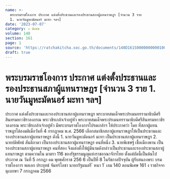 ```yaml
---
name: >-
  พระบรมราชโองการ ประกาศ แต่งตั้งประธานและรองประธานสภาผู้แทนราษฎร [จำนวน 3 ราย
  1. นายวันมูหะมัดนอร์ มะทา ฯลฯ]
date: '2023-07-07'
category: ง พิเศษ
volume: 140
section: 161
page: 1
source: 'https://ratchakitcha.soc.go.th/documents/140D161S0000000000100.pdf'
draft: true
---
```


# พระบรมราชโองการ ประกาศ แต่งตั้งประธานและรองประธานสภาผู้แทนราษฎร [จำนวน 3 ราย 1. นายวันมูหะมัดนอร์ มะทา ฯลฯ]

ประกาศ แต่งตั้งประธานและรองประธานสภาผู้แทนราษฎร พระบาทสมเด็จพระปรเมนทรรามาธิบดีศรีสินทรมหาวชิราลงกรณ พระวชิรเกล้าเจ้าอยู่หัว พระบาทสมเด็จพระปรเมนทรรามาธิบดีศรีสินทรมหาวชิราลงกรณ พระวชิรเกล้าเจ้าอยู่หัว มีพระบรมราชโองการโปรดเกล้าฯ ให้ประกาศว่า โดย ที่สภาผู้แทนราษฎรได้ลงมติเมื่อวันที่ 4 กรกฎาคม พ.ศ. 2566 เลือกสมาชิกสภาผู้แทนราษฎรให้เป็นประธานและรองประธานสภาผู้แทนราษฎร ดังนี้ 1. นายวันมูหะมัดนอร์ มะทา เป็นประธานสภาผู้แทนราษฎร 2. นายปดิพัทธ์ สันติภาดา เป็นรองประธานสภาผู้แทนราษฎร คนที่หนึ่ง 3. นายพิเชษฐ์ เชื้อเมืองพาน เป็นรองประธานสภาผู้แทนราษฎร คนที่สอง จึงแต่งตั้งให้ผู้มีนามดังกล่าวเป็นประธานและรองประธานสภาผู้แทนราษฎร ตามความใน มาตรา 116 ของรัฐธรรมนูญแห่งราชอาณาจักรไทย ตั้งแต่บัดนี้เป็นต้นไป ประกาศ ณ วันที่ 5 กรกฎา คม พุทธศักราช 256 6 เป็นปีที่ 8 ในรัชกาลปัจจุบัน ผู้รับสนองพระ บรม ราชโองการ พลเอก ประยุทธ์ จันทร์โอชา นายกรัฐมนตรี ้ หนา 1 ่ เลม 140 ตอนพิเศษ 161 ง ราชกิจจานุเบกษา 7 กรกฎาคม 2566
